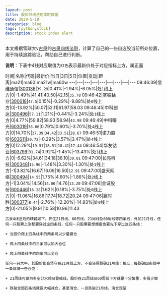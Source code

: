 ```yaml
---
layout: post
title: 股价四线法则实时数据
date: 2020-5-10
categories: blog
tags: [python,stock]
description: stock index alert
---
```



本文根据雪球大v[古泉](https://xueqiu.com/u/7148646888)的[古泉四线法则](https://xueqiu.com/7148646888/130498192)，计算了自己的一些自选股当前所处位置，用于持续追踪验证，帮助自己进行判断。

**说明**：下表中4线对应取值为`红色`表示最新价处于对应指标上方，属正面

时间|名称|代码|最新价|当日|3日|5日|位置|变动|距离|ma21|ma60|ma21w|ma60w
---|---|---|---|---|---|---|---|---
09:46:39|信维通信|[300136](https://xueqiu.com/S/SZ300136)|`39.29`|0.41%|-1.94%|-6.05%|处`1`线上方|0|-1.49%|41.41|40.50|42.15|`35.78`
09:46:42|寒锐钴业|[300618](https://xueqiu.com/S/SZ300618)|`47.5`|0.15%|-0.29%|-9.88%|处`0`线上方|0|-13.92%|50.07|52.11|61.97|58.03
09:46:45|中科创达|[300496](https://xueqiu.com/S/SZ300496)|`57.11`|1.21%|-0.44%|-3.24%|处`1`线上方|0|4.77%|59.82|58.93|58.94|`43.98`
09:46:49|中科曙光|[603019](https://xueqiu.com/S/SH603019)|`38.06`|0.79%|0.60%|-3.70%|处`4`线上方|0|14.70%|`37.39`|`34.42`|`33.51`|`28.67`
09:46:51|诺力股份|[603611](https://xueqiu.com/S/SH603611)|`20.72`|-0.29%|3.57%|3.47%|处`4`线上方|0|12.29%|`19.57`|`18.51`|`18.41`|`17.44`
09:46:54|华友钴业|[603799](https://xueqiu.com/S/SH603799)|`31.74`|0.92%|-1.45%|-13.43%|处`1`线上方|0|-6.62%|34.61|34.18|38.10|`30.01`
09:47:00|长亮科技|[300348](https://xueqiu.com/S/SZ300348)|`15.96`|-1.48%|3.30%|-1.30%|处`1`线上方|-1|3.82%|16.67|16.09|16.50|`12.91`
09:47:00|盛天网络|[300494](https://xueqiu.com/S/SZ300494)|`14.55`|1.75%|4.60%|-1.86%|处`2`线上方|-1|3.04%|14.56|`14.06`|14.76|`13.20`
09:47:06|金证股份|[600446](https://xueqiu.com/S/SH600446)|`16.28`|1.62%|0.18%|-3.75%|处`0`线上方|0|-11.06%|16.86|17.74|18.72|20.24
09:47:06|赢时胜|[300377](https://xueqiu.com/S/SZ300377)|`8.44`|-2.76%|-12.20%|-14.93%|处`0`线上方|0|-21.05%|9.91|10.58|10.96|11.43

```
古泉4线法则的精髓如下。抓住21日线、60日线、21周线及60周线等四条线，外加21月线，任何一只股票上涨都要穿过这四条线，任何一只股票要想爆雷也要先下穿过这四条线：

+ 当股价爬上四条线中的两条可以少量建仓

+ 爬上四条线中的三条可以加大仓位

+ 爬上四条线中的四条可以全仓

任何一只大牛，其股价都会坚守在21月线上方，不会轻易跌破21月线；相反，每跌破四条线中一条就减一些仓位：

+ 21周线可做为多空分水岭及警戒线，股价在21周线及60周线下方就要十分慎重，多看少做

+ 跌破全部四条线就要大幅减仓，甚至清仓，一旦跌破21月线，清仓观望
```
